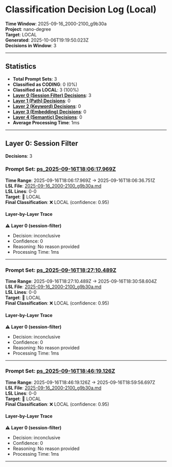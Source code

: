 # Classification Decision Log (Local)

**Time Window**: 2025-09-16_2000-2100_g9b30a<br>
**Project**: nano-degree<br>
**Target**: LOCAL<br>
**Generated**: 2025-10-06T19:19:50.023Z<br>
**Decisions in Window**: 3

---

## Statistics

- **Total Prompt Sets**: 3
- **Classified as CODING**: 0 (0%)
- **Classified as LOCAL**: 3 (100%)
- **[Layer 0 (Session Filter) Decisions](#layer-0-session-filter)**: 3
- **[Layer 1 (Path) Decisions](#layer-1-path)**: 0
- **[Layer 2 (Keyword) Decisions](#layer-2-keyword)**: 0
- **[Layer 3 (Embedding) Decisions](#layer-3-embedding)**: 0
- **[Layer 4 (Semantic) Decisions](#layer-4-semantic)**: 0
- **Average Processing Time**: 1ms

---

## Layer 0: Session Filter

**Decisions**: 3

### Prompt Set: [ps_2025-09-16T18:06:17.969Z](../../history/2025-09-16_2000-2100_g9b30a.md#ps_2025-09-16T18:06:17.969Z)

**Time Range**: 2025-09-16T18:06:17.969Z → 2025-09-16T18:06:36.751Z<br>
**LSL File**: [2025-09-16_2000-2100_g9b30a.md](../../history/2025-09-16_2000-2100_g9b30a.md#ps_2025-09-16T18:06:17.969Z)<br>
**LSL Lines**: 0-0<br>
**Target**: 📍 LOCAL<br>
**Final Classification**: ❌ LOCAL (confidence: 0.95)

#### Layer-by-Layer Trace

⚠️ **Layer 0 (session-filter)**
- Decision: inconclusive
- Confidence: 0
- Reasoning: No reason provided
- Processing Time: 1ms

---

### Prompt Set: [ps_2025-09-16T18:27:10.489Z](../../history/2025-09-16_2000-2100_g9b30a.md#ps_2025-09-16T18:27:10.489Z)

**Time Range**: 2025-09-16T18:27:10.489Z → 2025-09-16T18:30:58.604Z<br>
**LSL File**: [2025-09-16_2000-2100_g9b30a.md](../../history/2025-09-16_2000-2100_g9b30a.md#ps_2025-09-16T18:27:10.489Z)<br>
**LSL Lines**: 0-0<br>
**Target**: 📍 LOCAL<br>
**Final Classification**: ❌ LOCAL (confidence: 0.95)

#### Layer-by-Layer Trace

⚠️ **Layer 0 (session-filter)**
- Decision: inconclusive
- Confidence: 0
- Reasoning: No reason provided
- Processing Time: 1ms

---

### Prompt Set: [ps_2025-09-16T18:46:19.126Z](../../history/2025-09-16_2000-2100_g9b30a.md#ps_2025-09-16T18:46:19.126Z)

**Time Range**: 2025-09-16T18:46:19.126Z → 2025-09-16T18:59:56.697Z<br>
**LSL File**: [2025-09-16_2000-2100_g9b30a.md](../../history/2025-09-16_2000-2100_g9b30a.md#ps_2025-09-16T18:46:19.126Z)<br>
**LSL Lines**: 0-0<br>
**Target**: 📍 LOCAL<br>
**Final Classification**: ❌ LOCAL (confidence: 0.95)

#### Layer-by-Layer Trace

⚠️ **Layer 0 (session-filter)**
- Decision: inconclusive
- Confidence: 0
- Reasoning: No reason provided
- Processing Time: 1ms

---

